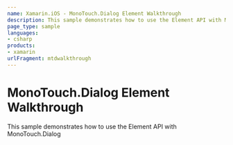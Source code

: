 ```yaml
---
name: Xamarin.iOS - MonoTouch.Dialog Element Walkthrough
description: This sample demonstrates how to use the Element API with MonoTouch.Dialog
page_type: sample
languages:
- csharp
products:
- xamarin
urlFragment: mtdwalkthrough
---
```

# MonoTouch.Dialog Element Walkthrough

This sample demonstrates how to use the Element API with MonoTouch.Dialog